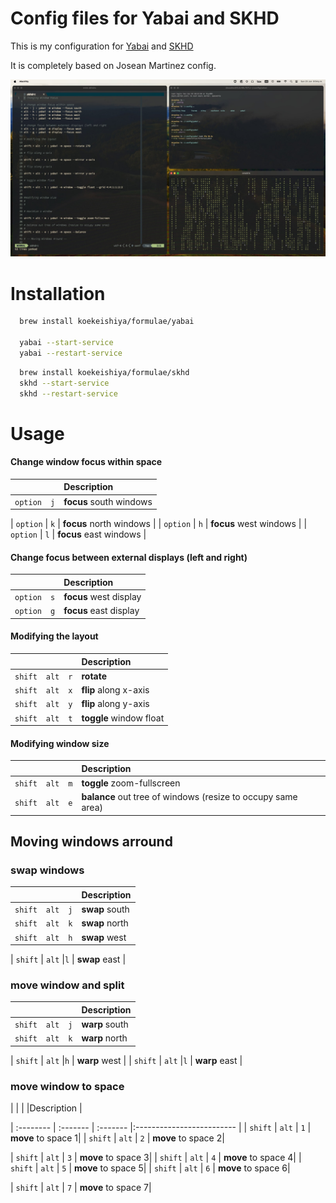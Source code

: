 
# Config files for Yabai and SKHD

This is my configuration for [Yabai](https://github.com/koekeishiya/yabai "Tiling Window Manager specialized for MacOS") and [SKHD](https://github.com/koekeishiya/skhd "Simple hotkey daemon for macOS")

It is completely based on Josean Martinez config.

![yabai in macos](./images/yabai.jpg)

# Installation

```bash
  brew install koekeishiya/formulae/yabai

  yabai --start-service
  yabai --restart-service
```

```bash
  brew install koekeishiya/formulae/skhd
  skhd --start-service
  skhd --restart-service

```

# Usage


#### Change window focus within space



| |      | Description                |
| :-------- | :------- | :------------------------- |
| `option` | `j` | **focus** south windows |

| `option` | `k` | **focus** north windows |
| `option` | `h` | **focus** west windows |
| `option` | `l` | **focus** east windows |

#### Change focus between external displays (left and right)

| |      | Description                |
| :-------- | :------- | :------------------------- |
| `option` | `s` | **focus** west display |
| `option` | `g` | **focus** east display |

#### Modifying the layout


| |      | |Description                |
| :-------- | :------- |  :------- |:------------------------- |
| `shift` | `alt` | `r` | **rotate** |
| `shift` | `alt` |`x` | **flip** along x-axis |
| `shift` | `alt` |`y` | **flip** along y-axis |
| `shift` | `alt` |`t` | **toggle** window float |


#### Modifying window size

| |      | |Description                |
| :-------- | :------- |  :------- |:------------------------- |
| `shift` | `alt` | `m` | **toggle** zoom-fullscreen |
| `shift` | `alt` |`e` | **balance** out tree of windows (resize to occupy same area) |

## Moving windows arround 
### swap windows

| |      | |Description                |
| :-------- | :------- |  :------- |:------------------------- |
| `shift` | `alt` | `j` | **swap** south|
| `shift` | `alt` |`k` | **swap** north |
| `shift` | `alt` |`h` | **swap** west |

| `shift` | `alt` |`l` | **swap** east |

### move window and split

| |      | |Description                |
| :-------- | :------- |  :------- |:------------------------- |
| `shift` | `alt` | `j` | **warp** south|
| `shift` | `alt` |`k` | **warp** north |

| `shift` | `alt` |`h` | **warp** west |
| `shift` | `alt` |`l` | **warp** east |


### move window to space #

| |      | |Description                |

| :-------- | :------- |  :------- |:------------------------- |
| `shift` | `alt` | `1` | **move** to space 1|
| `shift` | `alt` | `2` | **move** to space 2|

| `shift` | `alt` | `3` | **move** to space 3|
| `shift` | `alt` | `4` | **move** to space 4|
| `shift` | `alt` | `5` | **move** to space 5|
| `shift` | `alt` | `6` | **move** to space 6|

| `shift` | `alt` | `7` | **move** to space 7|


